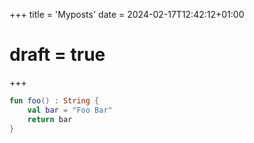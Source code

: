 +++
title = 'Myposts'
date = 2024-02-17T12:42:12+01:00
# draft = true
+++

```kotlin
fun foo() : String {
    val bar = "Foo Bar"
    return bar
}
```
